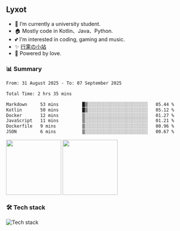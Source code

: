 ## Lyxot
- 🌱 I’m currently a university student.
- 🏠 Mostly code in Kotlin、Java、Python.
- 💕 I'm interested in coding, gaming and music.
- ✨ [行雺の小站](https://hyli.xyz)
- 🚀 Powered by love.

### 📊 Summary
<!--START_SECTION:waka-->

```txt
From: 31 August 2025 - To: 07 September 2025

Total Time: 2 hrs 35 mins

Markdown     53 mins         █▒░░░░░░░░░░░░░░░░░░░░░░░   05.44 %
Kotlin       50 mins         █▒░░░░░░░░░░░░░░░░░░░░░░░   05.12 %
Docker       12 mins         ▒░░░░░░░░░░░░░░░░░░░░░░░░   01.27 %
JavaScript   11 mins         ▒░░░░░░░░░░░░░░░░░░░░░░░░   01.21 %
Dockerfile   9 mins          ▒░░░░░░░░░░░░░░░░░░░░░░░░   00.96 %
JSON         6 mins          ▒░░░░░░░░░░░░░░░░░░░░░░░░   00.67 %
```

<!--END_SECTION:waka-->

<p>
<img align="center" height="150" src="https://github-readme-stats.vercel.app/api?username=Lyxot&hide=issues&show_icons=true&hide_border=true&theme=transparent"/>
<img align="center" height="150" src="https://github-readme-stats.vercel.app/api/top-langs/?username=Lyxot&layout=compact&hide=javascript,html,css&hide_border=true&theme=transparent" />
</p>

### 🛠️ Tech stack
![Tech stack](https://skillicons.dev/icons?i=kotlin,java,py,cs,cpp,rust,docker,linux,windows,androidstudio,vscode&theme=light)
